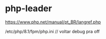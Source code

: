 # php-leader
https://www.php.net/manual/pt_BR/langref.php

/etc/php/8.1/fpm/php.ini // voltar debug pra off
